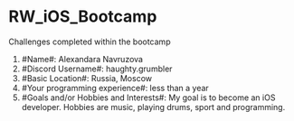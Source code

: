 # RW_iOS_Bootcamp
Challenges completed within the bootcamp

1. #Name#: Alexandara Navruzova
2. #Discord Username#: haughty.grumbler
3. #Basic Location#: Russia, Moscow
4. #Your programming experience#: less than a year
5. #Goals and/or Hobbies and Interests#: My goal is to become an iOS developer. Hobbies are music, playing drums, sport and programming.

